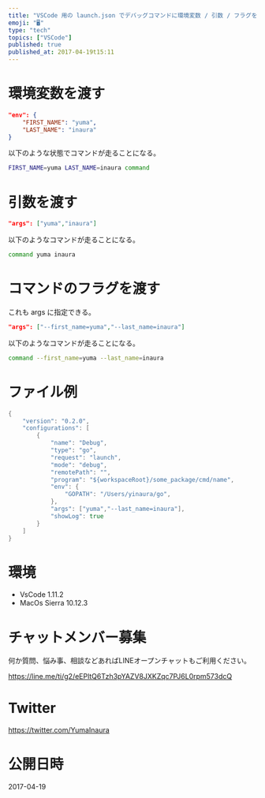 ```yaml
---
title: "VSCode 用の launch.json でデバッグコマンドに環境変数 / 引数 / フラグを渡す設定"
emoji: "🖥"
type: "tech"
topics: ["VSCode"]
published: true
published_at: 2017-04-19t15:11
---
```


# 環境変数を渡す

```json
"env": {
    "FIRST_NAME": "yuma",
    "LAST_NAME": "inaura"
}
```

以下のような状態でコマンドが走ることになる。

```bash
FIRST_NAME=yuma LAST_NAME=inaura command
```

# 引数を渡す

```json
"args": ["yuma","inaura"]
```

以下のようなコマンドが走ることになる。

```bash
command yuma inaura
```

# コマンドのフラグを渡す

これも args に指定できる。

```json
"args": ["--first_name=yuma","--last_name=inaura"]
```

以下のようなコマンドが走ることになる。

```bash
command --first_name=yuma --last_name=inaura
```

# ファイル例

```go
{
    "version": "0.2.0",
    "configurations": [
        {
            "name": "Debug",
            "type": "go",
            "request": "launch",
            "mode": "debug",
            "remotePath": "",
            "program": "${workspaceRoot}/some_package/cmd/name",
            "env": {
                "GOPATH": "/Users/yinaura/go",
            },
	        "args": ["yuma","--last_name=inaura"],
            "showLog": true
        }
    ]
}
```

# 環境

- VsCode 1.11.2
- MacOs Sierra 10.12.3








<!-- Update From Qiita API -->

# チャットメンバー募集


何か質問、悩み事、相談などあればLINEオープンチャットもご利用ください。

https://line.me/ti/g2/eEPltQ6Tzh3pYAZV8JXKZqc7PJ6L0rpm573dcQ





# Twitter


https://twitter.com/YumaInaura


<!-- Update From Qiita API -->



# 公開日時

2017-04-19
